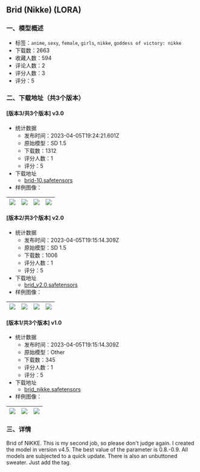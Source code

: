 ## Brid (Nikke) (LORA)
### 一、模型概述

- 标签：`anime`, `sexy`, `female`, `girls`, `nikke`, `goddess of victory: nikke`
- 下载数：2663
- 收藏人数：594
- 评论人数：2
- 评分人数：3
- 评分：5

### 二、下载地址（共3个版本）

#### [版本3/共3个版本] v3.0

- 统计数据
  - 发布时间：2023-04-05T19:24:21.601Z
  - 原始模型：SD 1.5
  - 下载数：1312
  - 评分人数：1
  - 评分：5
- 下载地址
  - [brid-10.safetensors](https://civitai.com/api/download/models/37472)
- 样例图像：

| <img src="https://image.civitai.com/xG1nkqKTMzGDvpLrqFT7WA/fddc70a3-f0eb-4fda-ec59-4b9eae416000/width=450/416421.jpeg" /> | <img src="https://image.civitai.com/xG1nkqKTMzGDvpLrqFT7WA/ad4ec580-f975-412c-49e7-21205058f800/width=450/416424.jpeg" /> | <img src="https://image.civitai.com/xG1nkqKTMzGDvpLrqFT7WA/6c8e5f93-8003-4820-ec0b-a27260b90d00/width=450/416418.jpeg" /> | <img src="https://image.civitai.com/xG1nkqKTMzGDvpLrqFT7WA/5ac9dc48-5c84-4930-5a9f-c734f90b8500/width=450/416422.jpeg" /> |
| ---- | ---- | ---- | ---- |

#### [版本2/共3个版本] v2.0

- 统计数据
  - 发布时间：2023-04-05T19:15:14.309Z
  - 原始模型：SD 1.5
  - 下载数：1006
  - 评分人数：1
  - 评分：5
- 下载地址
  - [brid_v2.0.safetensors](https://civitai.com/api/download/models/18125)
- 样例图像：

| <img src="https://image.civitai.com/xG1nkqKTMzGDvpLrqFT7WA/df8d994f-70f8-4464-7103-99d7a6ea7400/width=450/186210.jpeg" /> | <img src="https://image.civitai.com/xG1nkqKTMzGDvpLrqFT7WA/2db5a174-6e0f-467a-a8af-3e1ea8daac00/width=450/186209.jpeg" /> | <img src="https://image.civitai.com/xG1nkqKTMzGDvpLrqFT7WA/f6777656-9fbe-437c-ec6e-cbfab71c2000/width=450/186208.jpeg" /> | <img src="https://image.civitai.com/xG1nkqKTMzGDvpLrqFT7WA/0d755f62-439b-42de-4dba-11df5cc49800/width=450/186207.jpeg" /> |
| ---- | ---- | ---- | ---- |

#### [版本1/共3个版本] v1.0

- 统计数据
  - 发布时间：2023-04-05T19:15:14.309Z
  - 原始模型：Other
  - 下载数：345
  - 评分人数：1
  - 评分：5
- 下载地址
  - [brid_nikke.safetensors](https://civitai.com/api/download/models/17264)
- 样例图像：

| <img src="https://image.civitai.com/xG1nkqKTMzGDvpLrqFT7WA/bbc30daa-af8f-47d0-d96e-dc355b237700/width=450/175455.jpeg" /> | <img src="https://image.civitai.com/xG1nkqKTMzGDvpLrqFT7WA/4cd5289f-d22b-4b64-4358-eee1c218d300/width=450/175457.jpeg" /> | <img src="https://image.civitai.com/xG1nkqKTMzGDvpLrqFT7WA/13eb9507-d56c-42ab-8c73-04e5148f6500/width=450/175456.jpeg" /> |
| ---- | ---- | ---- |


### 三、详情
<p>Brid of NIKKE. This is my second job, so please don't judge again. I created the model in version v4.5. The best value of the parameter is 0.8.-0.9. All models are subjected to a quick update. There is also an unbuttoned sweater. Just add the tag. </p>
